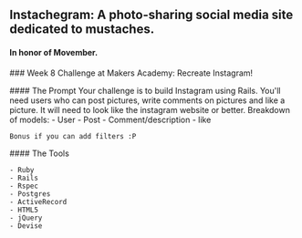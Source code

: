 ## Instachegram: A photo-sharing social media site dedicated to mustaches.
#### In honor of Movember.

### Week 8 Challenge at Makers Academy: Recreate Instagram!

#### The Prompt
	Your challenge is to build Instagram using Rails. You'll need users who can post
	pictures, write comments on pictures and like a picture. It will need to look like the
  instagram website or better. 
	Breakdown of models:
	- User
	- Post
	- Comment/description
	- like

	Bonus if you can add filters :P 

#### The Tools
	
	- Ruby
	- Rails
	- Rspec
	- Postgres
	- ActiveRecord
	- HTML5
	- jQuery
	- Devise